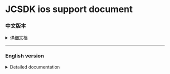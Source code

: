 [版本记录]: https://developer.apple.com/documentation/apptrackingtransparency?language=objc  
[iOS14 support]: https://github.com/Romambo/JCSDK_DocumentFile/blob/main/iOS14_support.md 
[JCSDK]: https://github.com/Romambo/JCSDK  
[DataCollenction_SDK]: https://github.com/Romambo/DataCollection_SDK  
[ADThirdParty_SDK]: https://github.com/Romambo/ADThirdParty_SDK  
[图片1]: https://github.com/Romambo/JCSDK_DocumentFile/blob/main/imageFile/ios_image1.png
[图片2]:https://github.com/Romambo/JCSDK_DocumentFile/blob/main/imageFile/ios_image2.png

# JCSDK ios support document

### 中文版本

<details>
<summary>详细文档</summary>
 
- **SDK简介：**  
 JCSDK是MS公司提供的一套广告类型的SDK，内部集成了各大广告商的广告SDK和相关数据统计SDK，便于平台之间对应用内广告的联合运营和数据分析。  
   1. 支持广告类型：  
   开屏广告、banner广告、激励视频广告、插屏广告、native广告  
   2. 版本记录：  
   请参阅 [版本记录]  
 
- **SDK接入配置:**  

   <details>
   <summary>content</summary>

   1. SDK库和所需支持库：  
    [JCSDK]  
    [DataCollenction_SDK]  
    [ADThirdParty_SDK]  
   
   2. info.pist 配置：
   ```
   支持http网络配置
   <key>NSAppTransportSecurity</key>
   <dict>
   <key>NSAllowsArbitraryLoads</key>
   <true/>
   </dict>

   Google相关参数配置
   <key>GADApplicationIdentifier</key>
   <string>ca-app-pub-9488501426181082/7319780494</string>
   ```
   3. build setting 配置：  
    bitcode 设置为NO  
    other Linker Flags 设置 -ObjC  
   
   4. iOS14 支持：  
    详情见 [iOS14 support] 说明文档.  
   
   5. 导入系统支持库：  
    Accelerate.framework  
    AdSupport.framework  
    AVFoundation.framework  
    CoreGraphics.framework  
    CoreLocation.framework  
    CoreMedia.framework  
    CoreMotion.framework  
    CoreTelephony.framework  
    iAd.framework  
    MessageUI.framework  
    SafariServices.framework  
    Security.framework  
    SystemConfiguration.framework  
    UIKit.framework  
    VideoToolbox.framework  
    WebKit.framework  
    AppTrackingTransparency.framework  
    libbz2.tbd  
    libc++.tbd  
    libresolv.9.tbd  
    libsqlite3.tbd  
    libxml2.tbd  
    libz.tbd  
   
   6. JCiOSConfig.plist 参数说明：  
    V1.0.0 提供  
    
    | Item      | Value |
    | --------- | -----:|
    | appid  | JCSDK初始化所需的appid |
    | channelid  | JCSDK初始化所需的channelid |
    | ReYunAppID  | 热云初始化appid |
    | ReYunChannelID  | 热云初始化channleid |   
    | UmengAppID  | Umeng初始化appid |
    | ShuShuAppID  | 数数平台初始化appid |
    | TalkingDataAppID  | TalkingData平台初始化appid |   
    
    V2.0.0 新增  
   
    | Item      | Value |
    | --------- | -----:|
    | KochavaAppID  | kochava初始化所需的appid |
    | TenJinAppID  | tenjin初始化所需的appid |
    | ShowSplashFirst  | 首次打开应用是否展示开屏广告，bool类型 YES/NO |
    | LogLevel  | 日志等级：字符串1、关闭。2、开JC日志。3、开JC+ad日志。4、开JC+ad+data 日志 |
   </details>
   
- **SDK相关Api:**
   <details>
   <summary>content</summary>

   如果文档内API和framework内API有冲突，请以framework内API为准。
   1. 头文件：
   #import <JCSDK/JCSDK.h>  
   
   2. 初始化SDK：  
   ```
   //appid 和 channelid如果在JCiOSConfig.plist配置 ，可传空。 
   //isOpenInBody 是否开启体内配置，旧接口参数，2.0.0之后都需传入YES，否则没有广告位
   +(void)jcSDKInitConfigWithAppId:(NSString*)appId channelId:(NSString*)channelId isOpenInBody:(BOOL)isOpenInBody block:(void(^)(BOOL isOk))block;
   ```
   
   3. splash广告api：    
   ```
   //开屏请在window加载之后被调用
   [JC_iOSAdApi loadSplashView];
   ```
   
   4. banner广告api：  
   ```
   //推荐：先调用load进行广告位“预热” ，展示之前判断isReady是否为YES ，请自行设计调用场景，api最好不要连续，以免未及时load到数据
   [JC_iOSAdApi loadBannerConfig];

   BOOL isReady = [JC_iOSAdApi bannerIsReady]
   //con传入当前控制器即可
   [JC_iOSAdApi showBannerViewWithCon:con];
   ```
   
   5. Intersitial 广告 api：  
   ```
   ///推荐调用顺序 load - isReady - show - isReady - show（sdk内部采用了自动加载插屏资源功能，外部使用只需要调用一次load接口）
   [JC_iOSAdApi loadIntersitialConfig];

   BOOL isReady = [JC_iOSAdApi intersitialIsReady]

   [JC_iOSAdApi showIntersitialView];
   ```
   
   6. RewardView广告api：  
   ```
   //推荐调用顺序 load - isReady - show - isReady - show（sdk内部采用了自动加载激励视频资源功能，外部使用只需要调用一次load接口）
   [JC_iOSAdApi loadRewardConfig];
   BOOL isReady = [JC_iOSAdApi rewardVIsReady]
   [JC_iOSAdApi showRewardView];
   ```
   
   7. native 广告 api：  
   ```
   //native没有缓存池，每次使用调用load ，判断isReady后再展示。show方法有返回值，返回根据config生成的广告view 
   //JCNativeConfig 是native展示广告位的配置类，请配置完整，否则可能导致加载视图异常，请将返回的view加载到需要显示的视图上
   
   [JC_iOSAdApi loadNativeConfigSize:CGSizeMake(CGRectGetWidth(self.view.bounds), 350)]; //size：请和展示的原生view大小相同，避免加载不全

   BOOL isReady = [JC_iOSAdApi nativeIsReady]

   JCNativeConfig *config = [[JCNativeConfig alloc]init];
   config.ADFrame = CGRectMake(.0f, 200.0f, CGRectGetWidth(self.view.bounds), 350.0f);
   config.mediaViewFrame = CGRectMake(0, 120.0f, CGRectGetWidth(self.view.bounds), 350.0f - 120.0f);
   config.renderingViewClass = [[[CustomView alloc]init] class];
   config.rootViewController = self;
   UIView *adview = [JC_iOSAdApi showNativeConfigWithConfig:config];
   // 添加adview到视图上
   ```
   
   8. 广告回调 api：  
   ```
   //以下是splash广告的回调api使用示例，其他广告回调请自行使用.回调监听的key ，相关状态类型、回调参数说明请查看JCAdCallBackHeader.h类，请选择所需要的回调状态和参数进行监听和使用
   [[NSNotificationCenter defaultCenter]addObserver:self selector:@selector(msAdLoadCallBack:) name:MSSplashADKey object:nil];

   -(void)msAdLoadCallBack:(NSNotification*)noti{
       NSLog(@"%@",noti.userInfo);
       NSInteger code = [noti.userInfo[@"status"] integerValue];
       switch (code) {
           case MSAd_splashDidShow:
           {
               NSLog(@"MSAd_splashDidShow");
           }
               break;

           default:
               break;
       }
   }
   ```
   
   9. 关于欧盟地区展示GDPR： 
   ```
   /// Determine if it is EU territory API
   /// @param block callback isEU? YES / NO
   +(void)getLocationIsEU:(void(^)(BOOL isEU))block;

   /// the GDPR interface API
   /// @param dismissblock close Interface callback
   /// @param failBlock show Fail callback
   +(void)jcSDKShowGDPRWithDismissblock:(void(^)(void))dismissblock loadFailblock:(void(^)(NSError *error))failBlock;
   ```
   </details>


- **常见报错处理:**
 
  <details>
  <summary>content</summary>

  1. 如果使用了快手SDK，在打包上传AppStore的时候，苹果不支持模拟器相关支持二进制，可以加入以下脚本，来删除模拟器相关二进制内容。  
  
    `APP_PATH="${TARGET_BUILD_DIR}/${WRAPPER_NAME}"`  
    `find "$APP_PATH" -name '*.framework' -type d | while read -r FRAMEWORK`  
    `do`  
    ` FRAMEWORK_EXECUTABLE_NAME=$(defaults read "$FRAMEWORK/Info.plist" CFBundleExecutable)`  
    ` FRAMEWORK_EXECUTABLE_PATH="$FRAMEWORK/$FRAMEWORK_EXECUTABLE_NAME"`  
    ` echo "Executable is $FRAMEWORK_EXECUTABLE_PATH"`  
    ` EXTRACTED_ARCHS=()`  
    ` for ARCH in $ARCHS`  
    ` do`  
    `     echo "Extracting $ARCH from $FRAMEWORK_EXECUTABLE_NAME"`  
    `     lipo -extract "$ARCH" "$FRAMEWORK_EXECUTABLE_PATH" -o "$FRAMEWORK_EXECUTABLE_PATH-$ARCH"`  
    `     EXTRACTED_ARCHS+=("$FRAMEWORK_EXECUTABLE_PATH-$ARCH")`  
    ` done`  
    ` echo "Merging extracted architectures: ${ARCHS}"`  
    ` lipo -o "$FRAMEWORK_EXECUTABLE_PATH-merged" -create "${EXTRACTED_ARCHS[@]}"`  
    ` rm "${EXTRACTED_ARCHS[@]}"`  
    ` echo "Replacing original executable with thinned version"`  
    ` rm "$FRAMEWORK_EXECUTABLE_PATH"`  
    ` mv "$FRAMEWORK_EXECUTABLE_PATH-merged" "$FRAMEWORK_EXECUTABLE_PATH"`  
    ` done`  
  
  ![图片2]

  </details>

  
  

</details>
 
 ----
 
 ### English version
 
<details>
<summary>Detailed documentation</summary>
 
- **SDK Introduction：**  
 JCSDK is a set of advertising SDK provided by MS. It integrates the advertising SDKs of major advertisers and related data statistics SDKs to facilitate the joint operation and data analysis of in-app advertising between platforms.  
   1. Support ad types：  
   splash ads、banner ads、rewardVideo ads、inter ads、native ads  
   2. Version record：  
   see [版本记录]  
 
- **SDK Access configuration:**  

   <details>
   <summary>content</summary>

   1. SDK library and required support library：  
    [JCSDK]  
    [DataCollenction_SDK]  
    [ADThirdParty_SDK]  
   
   2. info.pist configuration：
   ```
   Support http network configuration
   <key>NSAppTransportSecurity</key>
   <dict>
   <key>NSAllowsArbitraryLoads</key>
   <true/>
   </dict>

   Google configuration
   <key>GADApplicationIdentifier</key>
   <string>ca-app-pub-9488501426181082/7319780494</string>
   ```
   3. build setting configuration：  
    "bitcode" set "NO"  
    "other Linker Flags" set "-ObjC"  
   
   4. iOS14 support：  
    see [iOS14 support] document.  
   
   5. Import system support library：  
   
    Accelerate.framework  
    AdSupport.framework  
    AVFoundation.framework  
    CoreGraphics.framework  
    CoreLocation.framework  
    CoreMedia.framework  
    CoreMotion.framework  
    CoreTelephony.framework  
    iAd.framework  
    MessageUI.framework  
    SafariServices.framework  
    Security.framework  
    SystemConfiguration.framework  
    UIKit.framework  
    VideoToolbox.framework  
    WebKit.framework  
    AppTrackingTransparency.framework  
    libbz2.tbd  
    libc++.tbd  
    libresolv.9.tbd  
    libsqlite3.tbd  
    libxml2.tbd  
    libz.tbd  
   
   6. JCiOSConfig.plist Parameter Description：  
    V1.0.0 add  
    
    | Item      | Value |
    | --------- | -----:|
    | appid  | Appid required for JCSDK initialization |
    | channelid  | ChannelId required for JCSDK initialization |
    | ReYunAppID  | Appid required for reyun initialization |
    | ReYunChannelID  | channelId required for reyun initialization |   
    | UmengAppID  | Appid required for UMeng initialization |
    | ShuShuAppID  | Appid required for 数数 initialization |
    | TalkingDataAppID  | Appid required for TalkingData initialization |   
    
    V2.0.0 add  
   
    | Item      | Value |
    | --------- | -----:|
    | KochavaAppID  | Appid required for Kochava initialization |
    | TenJinAppID  | Appid required for tenjin initialization |
    | ShowSplashFirst  | Whether to display an open-screen ad when opening the app for the first time，bool type: YES/NO |
    | LogLevel  | Log level: string type. 1. Close. 2. Open JC log. 3. Open JC+ad log. 4. Open JC+ad+data log |
   </details>
   
- **SDK Api:**
   <details>
   <summary>content</summary>

   If there is a conflict between the API in the document and the API in the framework, please refer to the API in the framework.  
   
   1. header：
   #import <JCSDK/JCSDK.h>  
   
   2. init SDK：  
   ```
   //If appid and channelid are configured in JCiOSConfig.plist, they can be passed empty. 
   //isOpenInBody: Whether to open the body configuration (old interface parameters). After 2.0.0, YES must be passed in, otherwise there will be no advertising space
   +(void)jcSDKInitConfigWithAppId:(NSString*)appId channelId:(NSString*)channelId isOpenInBody:(BOOL)isOpenInBody block:(void(^)(BOOL isOk))block;
   ```
   
   3. splash api：    
   ```
   //Open the screen, splash be called after the window is loaded
   [JC_iOSAdApi loadSplashView];
   ```
   
   4. banner api：  
   ```
   //Recommendation: First call load to "warm up" the ad space, and judge whether isReady is YES before displaying. Please design the calling scene by yourself. The api is best not to be continuous, so as not to load the data in time
   [JC_iOSAdApi loadBannerConfig];

   BOOL isReady = [JC_iOSAdApi bannerIsReady]
   //con Just pass in the current controller
   [JC_iOSAdApi showBannerViewWithCon:con];
   ```
   
   5. Intersitial api：  
   ```
   ///Recommended calling sequence load-isReady-show-isReady-show (The automatic loading of interstitial resources is used inside the SDK, and the load interface only needs to be called once for external use)
   [JC_iOSAdApi loadIntersitialConfig];

   BOOL isReady = [JC_iOSAdApi intersitialIsReady]

   [JC_iOSAdApi showIntersitialView];
   ```
   
   6. RewardView api：  
   ```
   //Recommended calling sequence load-isReady-show-isReady-show (The function of automatically loading incentive video resources is used inside the SDK, and the load interface only needs to be called once for external use)
   [JC_iOSAdApi loadRewardConfig];
   BOOL isReady = [JC_iOSAdApi rewardVIsReady]
   [JC_iOSAdApi showRewardView];
   ```
   
   7. native api：  
   ```
   //Native does not have a buffer pool. Call load every time you use it, and then display it after judging isReady. The show method has a return value, which returns the ad view generated according to config 
   //JCNativeConfig is the configuration class of native display ad slots. Please configure it completely, otherwise it may cause abnormal loading of the view. Please load the returned view to the view that needs to be displayed
   
   //size：Please be the same size as the displayed native view to avoid incomplete loading
   [JC_iOSAdApi loadNativeConfigSize:CGSizeMake(CGRectGetWidth(self.view.bounds), 350)]; 

   BOOL isReady = [JC_iOSAdApi nativeIsReady]

   JCNativeConfig *config = [[JCNativeConfig alloc]init];
   config.ADFrame = CGRectMake(.0f, 200.0f, CGRectGetWidth(self.view.bounds), 350.0f);
   config.mediaViewFrame = CGRectMake(0, 120.0f, CGRectGetWidth(self.view.bounds), 350.0f - 120.0f);
   config.renderingViewClass = [[[CustomView alloc]init] class];
   config.rootViewController = self;
   UIView *adview = [JC_iOSAdApi showNativeConfigWithConfig:config];
   // add adview to superView
   ```
   
   8. ad callbcak api：  
   ```
   //The following is an example of using the callback api of the splash advertisement. For other advertisement callbacks, please use it yourself. The key for callback monitoring. Please refer to the "JCAdCallBackHeader.h" class for related status types and callback parameter descriptions. Please select the required callback status and parameters for monitoring and use
   
   [[NSNotificationCenter defaultCenter]addObserver:self selector:@selector(msAdLoadCallBack:) name:MSSplashADKey object:nil];

   -(void)msAdLoadCallBack:(NSNotification*)noti{
       NSLog(@"%@",noti.userInfo);
       NSInteger code = [noti.userInfo[@"status"] integerValue];
       switch (code) {
           case MSAd_splashDidShow:
           {
               NSLog(@"MSAd_splashDidShow");
           }
               break;

           default:
               break;
       }
   }
   ```
   
   9. about GDPR： 
   ```
   /// Determine if it is EU territory API
   /// @param block callback isEU? YES / NO
   +(void)getLocationIsEU:(void(^)(BOOL isEU))block;

   /// the GDPR interface API
   /// @param dismissblock close Interface callback
   /// @param failBlock show Fail callback
   +(void)jcSDKShowGDPRWithDismissblock:(void(^)(void))dismissblock loadFailblock:(void(^)(NSError *error))failBlock;
   ```
   </details>


- **Common error handling:**
 
  <details>
  <summary>content</summary>

  1. If you use KSAdSDK, when you package and upload AppStore, Apple does not support the emulator-related support binary, you can add the following script to delete the emulator-related binary content.  
  
    `APP_PATH="${TARGET_BUILD_DIR}/${WRAPPER_NAME}"`  
    `find "$APP_PATH" -name '*.framework' -type d | while read -r FRAMEWORK`  
    `do`  
    ` FRAMEWORK_EXECUTABLE_NAME=$(defaults read "$FRAMEWORK/Info.plist" CFBundleExecutable)`  
    ` FRAMEWORK_EXECUTABLE_PATH="$FRAMEWORK/$FRAMEWORK_EXECUTABLE_NAME"`  
    ` echo "Executable is $FRAMEWORK_EXECUTABLE_PATH"`  
    ` EXTRACTED_ARCHS=()`  
    ` for ARCH in $ARCHS`  
    ` do`  
    `     echo "Extracting $ARCH from $FRAMEWORK_EXECUTABLE_NAME"`  
    `     lipo -extract "$ARCH" "$FRAMEWORK_EXECUTABLE_PATH" -o "$FRAMEWORK_EXECUTABLE_PATH-$ARCH"`  
    `     EXTRACTED_ARCHS+=("$FRAMEWORK_EXECUTABLE_PATH-$ARCH")`  
    ` done`  
    ` echo "Merging extracted architectures: ${ARCHS}"`  
    ` lipo -o "$FRAMEWORK_EXECUTABLE_PATH-merged" -create "${EXTRACTED_ARCHS[@]}"`  
    ` rm "${EXTRACTED_ARCHS[@]}"`  
    ` echo "Replacing original executable with thinned version"`  
    ` rm "$FRAMEWORK_EXECUTABLE_PATH"`  
    ` mv "$FRAMEWORK_EXECUTABLE_PATH-merged" "$FRAMEWORK_EXECUTABLE_PATH"`  
    ` done`  
  
  ![图片2]

  </details>

  
  

</details>

